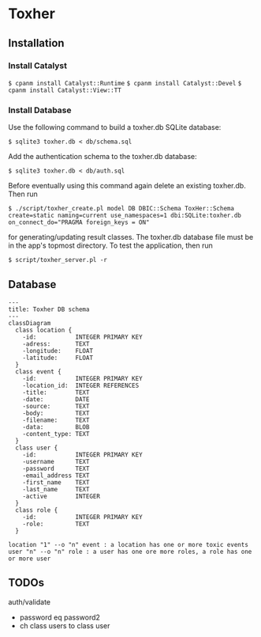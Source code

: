 # Toxher

## Installation

### Install Catalyst

`$ cpanm install Catalyst::Runtime`
`$ cpanm install Catalyst::Devel`
`$ cpanm install Catalyst::View::TT`

### Install Database

Use the following command to build a toxher.db SQLite database:

`$ sqlite3 toxher.db < db/schema.sql`

Add the authentication schema to the toxher.db database:

`$ sqlite3 toxher.db < db/auth.sql`

Before eventually using this command again delete an existing toxher.db. Then
run 

`$ ./script/toxher_create.pl model DB DBIC::Schema ToxHer::Schema create=static naming=current use_namespaces=1 dbi:SQLite:toxher.db on_connect_do="PRAGMA foreign_keys = ON"`

for generating/updating result classes. The toxher.db database file must be in
the app's topmost directory. To test the application, then run

`$ script/toxher_server.pl -r`

## Database

```mermaid
---
title: Toxher DB schema
---
classDiagram
  class location {
    -id:           INTEGER PRIMARY KEY
    -adress:       TEXT
    -longitude:    FLOAT
    -latitude:     FLOAT
  }
  class event {
    -id:           INTEGER PRIMARY KEY
    -location_id:  INTEGER REFERENCES
    -title:        TEXT
    -date:         DATE
    -source:       TEXT
    -body:         TEXT
    -filename:     TEXT
    -data:         BLOB
    -content_type: TEXT
  }
  class user {
    -id:           INTEGER PRIMARY KEY
    -username      TEXT
    -password      TEXT
    -email_address TEXT
    -first_name    TEXT
    -last_name     TEXT
    -active        INTEGER
  }
  class role {
    -id:           INTEGER PRIMARY KEY
    -role:         TEXT
  }

location "1" --o "n" event : a location has one or more toxic events
user "n" --o "n" role : a user has one ore more roles, a role has one or more user
```

## TODOs

auth/validate
- password eq password2
- ch class users to class user
